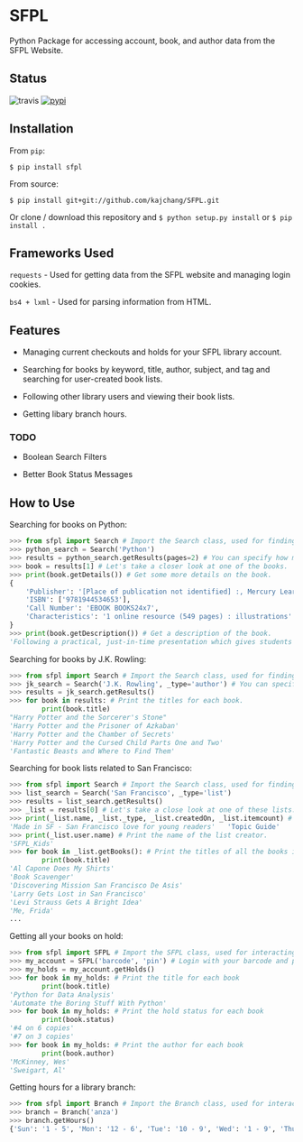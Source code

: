 # SFPL

Python Package for accessing account, book, and author data from the SFPL Website.

## Status
![travis](https://travis-ci.org/kajchang/SFPL.svg?branch=master)
[![pypi](https://badge.fury.io/py/sfpl.svg)](https://pypi.org/project/sfpl/)

## Installation

From ```pip```:

```$ pip install sfpl```

From source:

```$ pip install git+git://github.com/kajchang/SFPL.git```

Or clone / download this repository and ```$ python setup.py install``` or ```$ pip install .```

## Frameworks Used

```requests``` - Used for getting data from the SFPL website and managing login cookies.

```bs4 + lxml``` - Used for parsing information from HTML.

## Features

* Managing current checkouts and holds for your SFPL library account.

* Searching for books by keyword, title, author, subject, and tag and searching for user-created book lists.

* Following other library users and viewing their book lists.

* Getting libary branch hours.

### TODO

* Boolean Search Filters

* Better Book Status Messages

## How to Use

Searching for books on Python:

```python
>>> from sfpl import Search # Import the Search class, used for finding useful books or book lists.
>>> python_search = Search('Python')
>>> results = python_search.getResults(pages=2) # You can specify how many pages of results to get (defaults to 1) 
>>> book = results[1] # Let's take a closer look at one of the books.
>>> print(book.getDetails()) # Get some more details on the book.
{
	'Publisher': '[Place of publication not identified] :, Mercury Learning, , 2017', 
	'ISBN': ['9781944534653'], 
	'Call Number': 'EBOOK BOOKS24x7', 
	'Characteristics': '1 online resource (549 pages) : illustrations'
}
>>> print(book.getDescription()) # Get a description of the book.
'Following a practical, just-in-time presentation which gives students material as they need it ...'
```

Searching for books by J.K. Rowling:

```python
>>> from sfpl import Search # Import the Search class, used for finding useful books or book lists.
>>> jk_search = Search('J.K. Rowling', _type='author') # You can specify a search type (defaults to keyword)
>>> results = jk_search.getResults()
>>> for book in results: # Print the titles for each book.
		print(book.title)
"Harry Potter and the Sorcerer's Stone"
'Harry Potter and the Prisoner of Azkaban'
'Harry Potter and the Chamber of Secrets'
'Harry Potter and the Cursed Child Parts One and Two'
'Fantastic Beasts and Where to Find Them'
```

Searching for book lists related to San Francisco:

```python
>>> from sfpl import Search # Import the Search class, used for finding useful books or book lists.
>>> list_search = Search('San Francisco', _type='list')
>>> results = list_search.getResults()
>>> _list = results[0] # Let's take a close look at one of these lists.
>>> print(_list.name, _list._type, _list.createdOn, _list.itemcount) # Print some of the list's attributes.
'Made in SF - San Francisco love for young readers'   'Topic Guide'   'Oct 20, 2016'   18
>>> print(_list.user.name) # Print the name of the list creator.
'SFPL_Kids'
>>> for book in _list.getBooks(): # Print the titles of all the books in the list.
		print(book.title)
'Al Capone Does My Shirts'
'Book Scavenger'
'Discovering Mission San Francisco De Asis'
'Larry Gets Lost in San Francisco'
'Levi Strauss Gets A Bright Idea'
'Me, Frida'
...
```

Getting all your books on hold:

```python
>>> from sfpl import SFPL # Import the SFPL class, used for interacting with your library account.
>>> my_account = SFPL('barcode', 'pin') # Login with your barcode and pin.
>>> my_holds = my_account.getHolds()
>>> for book in my_holds: # Print the title for each book
		print(book.title)
'Python for Data Analysis'
'Automate the Boring Stuff With Python'
>>> for book in my_holds: # Print the hold status for each book
		print(book.status)
'#4 on 6 copies'
'#7 on 3 copies'
>>> for book in my_holds: # Print the author for each book
		print(book.author)
'McKinney, Wes'
'Sweigart, Al'
```

Getting hours for a library branch:

```python
>>> from sfpl import Branch # Import the Branch class, used for interacting with library branches.
>>> branch = Branch('anza')
>>> branch.getHours()
{'Sun': '1 - 5', 'Mon': '12 - 6', 'Tue': '10 - 9', 'Wed': '1 - 9', 'Thu': '10 - 6', 'Fri': '1 - 6', 'Sat': '10 - 6'}
```
